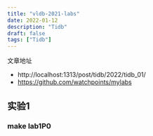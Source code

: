 ```yaml
---
title: "vldb-2021-labs"
date: 2022-01-12
description: "Tidb"
draft: false
tags: ["Tidb"]
---
```

文章地址

- http://localhost:1313/post/tidb/2022/tidb_01/
- https://github.com/watchpoints/mylabs



## 实验1 

### make lab1P0









